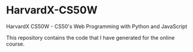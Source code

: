 # HarvardX-CS50W
HarvardX CS50W - CS50's Web Programming with Python and JavaScript

This repository contains the code that I have generated for the online course.
